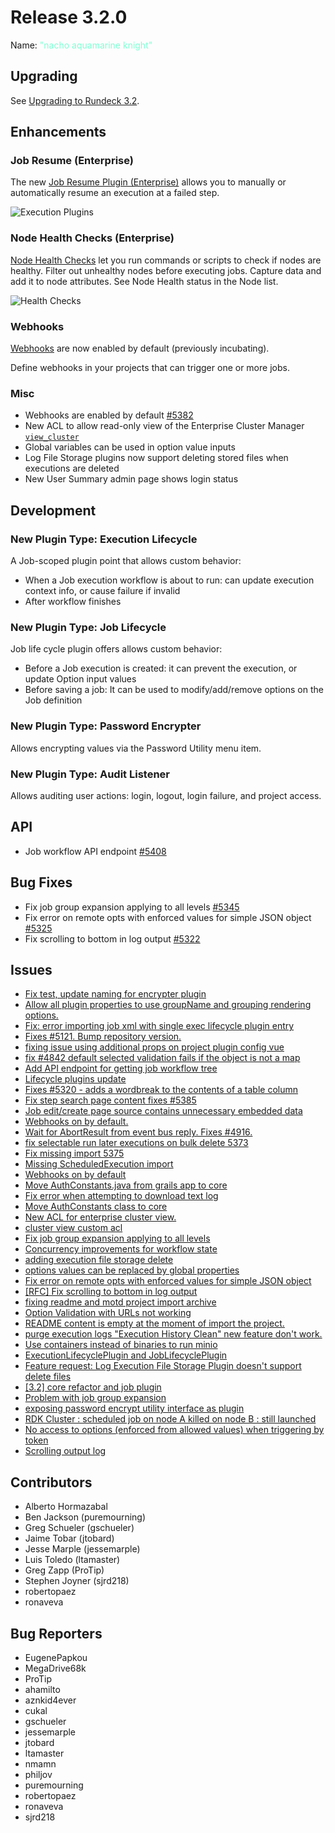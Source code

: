 # Release 3.2.0

Name: <span style="color: aquamarine"><span class="glyphicon glyphicon-knight"></span> "nacho aquamarine knight"</span>

## Upgrading
See [Upgrading to Rundeck 3.2](/upgrading/upgrading-to-rundeck-3.2.html).

## Enhancements

### Job Resume (Enterprise)

The new [Job Resume Plugin \(Enterprise\)](/manual/execution-lifecycle/job-resume.md) allows you to manually or automatically resume an execution at a failed step.

![Execution Plugins](~@assets/img/figure-job-resume-edit-job-execution-plugins.png)

### Node Health Checks (Enterprise)

[Node Health Checks](/manual/healthchecks.md) let you run commands or scripts to check if nodes are healthy. Filter out unhealthy nodes before executing jobs. Capture data and add it to node attributes. See Node Health status in the Node list.

![Health Checks](~@assets/img/healthchecks-health-status-ui.png)

### Webhooks

[Webhooks](/manual/webhooks.md) are now enabled by default (previously incubating).  

Define webhooks in your projects that can trigger one or more jobs.

### Misc

* Webhooks are enabled by default [#5382](https://github.com/rundeck/rundeck/pull/5382)
* New ACL to allow read-only view of the Enterprise Cluster Manager [`view_cluster`](/administration/security/authorization.md#application-scope-resources-and-actions)
* Global variables can be used in option value inputs
* Log File Storage plugins now support deleting stored files when executions are deleted
* New User Summary admin page shows login status

## Development

### New Plugin Type: Execution Lifecycle

A Job-scoped plugin point that allows custom behavior:

* When a Job execution workflow is about to run: can update execution context info, or cause failure if invalid
* After workflow finishes

### New Plugin Type: Job Lifecycle

Job life cycle plugin offers allows custom behavior:

* Before a Job execution is created: it can prevent the execution, or update Option input values
* Before saving a job: It can be used to modify/add/remove options on the Job definition

### New Plugin Type: Password Encrypter

Allows encrypting values via the Password Utility menu item.

### New Plugin Type: Audit Listener

Allows auditing user actions: login, logout, login failure, and project access.

## API

* Job workflow API endpoint [#5408](https://github.com/rundeck/rundeck/pull/5408)

## Bug Fixes

* Fix job group expansion applying to all levels [#5345](https://github.com/rundeck/rundeck/pull/5345)
* Fix error on remote opts with enforced values for simple JSON object [#5325](https://github.com/rundeck/rundeck/pull/5325)
* Fix scrolling to bottom in log output [#5322](https://github.com/rundeck/rundeck/pull/5322)

## Issues

* [Fix test, update naming for encrypter plugin](https://github.com/rundeck/rundeck/pull/5442)
* [Allow all plugin properties to use groupName and grouping rendering options.](https://github.com/rundeck/rundeck/pull/5441)
* [Fix: error importing job xml with single exec lifecycle plugin entry](https://github.com/rundeck/rundeck/pull/5434)
* [Fixes #5121. Bump repository version.](https://github.com/rundeck/rundeck/pull/5426)
* [fixing issue using additional props on project plugin config vue ](https://github.com/rundeck/rundeck/pull/5419)
* [fix #4842 default selected validation fails if the object is not a map](https://github.com/rundeck/rundeck/pull/5412)
* [Add API endpoint for getting job workflow tree](https://github.com/rundeck/rundeck/pull/5408)
* [Lifecycle plugins update](https://github.com/rundeck/rundeck/pull/5391)
* [Fixes #5320 - adds a wordbreak to the contents of a table column](https://github.com/rundeck/rundeck/pull/5390)
* [Fix step search page content fixes #5385](https://github.com/rundeck/rundeck/pull/5386)
* [Job edit/create page source contains unnecessary embedded data](https://github.com/rundeck/rundeck/issues/5385)
* [Webhooks on by default.](https://github.com/rundeck/rundeck/pull/5382)
* [Wait for AbortResult from event bus reply. Fixes #4916.](https://github.com/rundeck/rundeck/pull/5381)
* [fix selectable run later executions on bulk delete 5373](https://github.com/rundeck/rundeck/pull/5379)
* [Fix missing import 5375](https://github.com/rundeck/rundeck/pull/5376)
* [Missing ScheduledExecution import](https://github.com/rundeck/rundeck/issues/5375)
* [Webhooks on by default](https://github.com/rundeck/rundeck/issues/5369)
* [ Move AuthConstants.java from grails app to core ](https://github.com/rundeck/rundeck/pull/5362)
* [Fix error when attempting to download text log](https://github.com/rundeck/rundeck/pull/5360)
* [Move AuthConstants class to core](https://github.com/rundeck/rundeck/issues/5354)
* [New ACL for enterprise cluster view.](https://github.com/rundeck/rundeck/pull/5349)
* [cluster view custom acl ](https://github.com/rundeck/rundeck/issues/5348)
* [Fix job group expansion applying to all levels](https://github.com/rundeck/rundeck/pull/5345)
* [Concurrency improvements for workflow state](https://github.com/rundeck/rundeck/pull/5341)
* [adding execution file storage delete](https://github.com/rundeck/rundeck/pull/5334)
* [options values can be replaced by global properties](https://github.com/rundeck/rundeck/pull/5333)
* [Fix error on remote opts with enforced values for simple JSON object](https://github.com/rundeck/rundeck/pull/5325)
* [\[RFC\] Fix scrolling to bottom in log output](https://github.com/rundeck/rundeck/pull/5322)
* [fixing readme and motd project import archive](https://github.com/rundeck/rundeck/pull/5319)
* [Option Validation with URLs not working](https://github.com/rundeck/rundeck/issues/5314)
* [README content is empty at the moment of import the project.](https://github.com/rundeck/rundeck/issues/5303)
* [purge execution logs "Execution History Clean" new feature don't work.](https://github.com/rundeck/rundeck/issues/5274)
* [Use containers instead of binaries to run minio](https://github.com/rundeck/rundeck/pull/5273)
* [ExecutionLifecyclePlugin and JobLifecyclePlugin](https://github.com/rundeck/rundeck/pull/5212)
* [Feature request: Log Execution File Storage Plugin doesn't support delete files](https://github.com/rundeck/rundeck/issues/5171)
* [\[3.2\] core refactor and job plugin](https://github.com/rundeck/rundeck/pull/5142)
* [Problem with job group expansion](https://github.com/rundeck/rundeck/issues/5119)
* [exposing password encrypt utility interface as plugin](https://github.com/rundeck/rundeck/pull/5022)
* [RDK Cluster : scheduled job on node A killed on node B : still launched](https://github.com/rundeck/rundeck/issues/4916)
* [No access to options (enforced from allowed values) when triggering by token](https://github.com/rundeck/rundeck/issues/4842)
* [Scrolling output log](https://github.com/rundeck/rundeck/issues/4047)

## Contributors

* Alberto Hormazabal
* Ben Jackson (puremourning)
* Greg Schueler (gschueler)
* Jaime Tobar (jtobard)
* Jesse Marple (jessemarple)
* Luis Toledo (ltamaster)
* Greg Zapp (ProTip)
* Stephen Joyner (sjrd218)
* robertopaez
* ronaveva

## Bug Reporters

* EugenePapkou
* MegaDrive68k
* ProTip
* ahamilto
* aznkid4ever
* cukal
* gschueler
* jessemarple
* jtobard
* ltamaster
* nmamn
* philjov
* puremourning
* robertopaez
* ronaveva
* sjrd218

